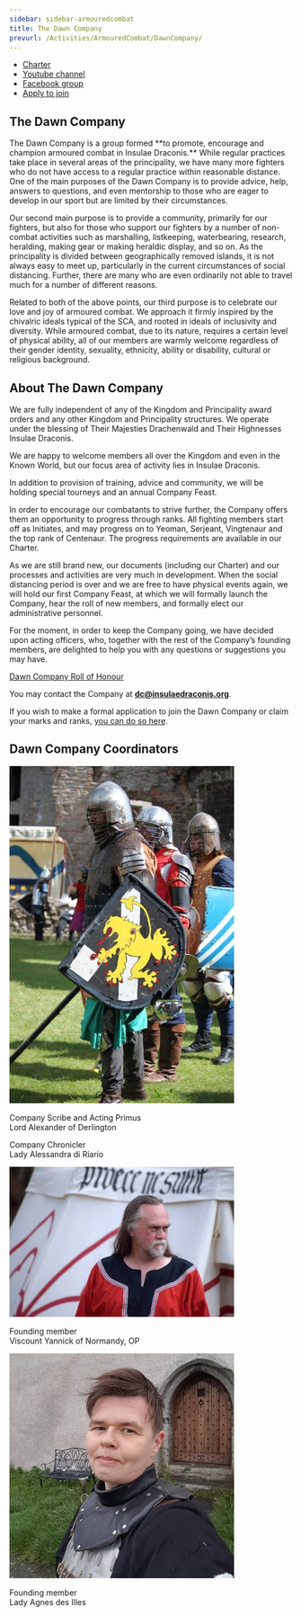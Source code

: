 ```yaml
---
sidebar: sidebar-armouredcombat
title: The Dawn Company
prevurl: /Activities/ArmouredCombat/DawnCompany/
---
```


<ul class="list-inline text-center">
  <li class="list-inline-item pe-3"><a href="{% link activities/armoured-combat/dawn-company-charter.md %}" class="btn btn-primary">Charter</a></li>
  <li class="list-inline-item pe-3"><a href="https://m.youtube.com/channel/UCsWHLuzGfTjo1wRLqxQYexw" class="btn btn-primary">Youtube channel</a></li>
  <li class="list-inline-item pe-3"><a href="https://www.facebook.com/groups/230692704699074/" class="btn btn-primary">Facebook group</a></li>
  <li class="list-inline-item pe-3"><a href="https://docs.google.com/forms/d/e/1FAIpQLSe8CqjIHlWtCdSs3e9MroIE5KiuL9uCPqnagzgWH5VbsLeRUA/viewform" class="btn btn-primary">Apply to join</a></li>
</ul>

<h2>The Dawn Company</h2>
The Dawn Company is a group formed **to promote, encourage and champion armoured combat in Insulae Draconis.** While regular practices take place in several areas of the principality, we have many more fighters who do not have access to a regular practice within reasonable distance. One of the main purposes of the Dawn Company is to provide advice, help, answers to questions, and even mentorship to those who are eager to develop in our sport but are limited by their circumstances. 

Our second main purpose is to provide a community, primarily for our fighters, but also for those who support our fighters by a number of non-combat activities such as marshalling, listkeeping, waterbearing, research, heralding, making gear or making heraldic display, and so on. As the principality is divided between geographically removed islands, it is not always easy to meet up, particularly in the current circumstances of social distancing. Further, there are many who are even ordinarily not able to travel much for a number of different reasons.

Related to both of the above points, our third purpose is to celebrate our love and joy of armoured combat. We approach it firmly inspired by the chivalric ideals typical of the SCA, and rooted in ideals of inclusivity and diversity. While armoured combat, due to its nature, requires a certain level of physical ability, all of our members are warmly welcome regardless of their gender identity, sexuality, ethnicity, ability or disability, cultural or religious background.

<h2>About The Dawn Company</h2>
We are fully independent of any of the Kingdom and Principality award orders and any other Kingdom and Principality structures. We operate under the blessing of Their Majesties Drachenwald and Their Highnesses Insulae Draconis.  

We are happy to welcome members all over the Kingdom and even in the Known World, but our focus area of activity lies in Insulae Draconis. 

In addition to provision of training, advice and community, we will be holding special tourneys and an annual Company Feast.  

In order to encourage our combatants to strive further, the Company offers them an opportunity to progress through ranks. All fighting members start off as Initiates, and may progress on to Yeoman, Serjeant, Vingtenaur and the top rank of Centenaur. The progress requirements are available in our Charter.  

As we are still brand new, our documents (including our Charter) and our processes and activities are very much in development. When the social distancing period is over and we are free to have physical events again, we will hold our first Company Feast, at which we will formally launch the Company, hear the roll of new members, and formally elect our administrative personnel. 

For the moment, in order to keep the Company going, we have decided upon acting officers, who, together with the rest of the Company’s founding members, are delighted to help you with any questions or suggestions you may have. 

[Dawn Company Roll of Honour](https://sites.google.com/insulaedraconis.org/dawn-company-members/home)

You may contact the Company at **dc@insulaedraconis.org**.

If you wish to make a formal application to join the Dawn Company or claim your marks and ranks, [you can do so here](https://docs.google.com/forms/d/e/1FAIpQLSe8CqjIHlWtCdSs3e9MroIE5KiuL9uCPqnagzgWH5VbsLeRUA/viewform).

<h2>Dawn Company Coordinators</h2>
<img src="/images/armoured-combat/dc-derlington.jpg" class="rounded m-2" alt="" />

Company Scribe and Acting Primus  
Lord Alexander of Derlington 


Company Chronicler  
Lady Alessandra di Riario


<img src="/images/armoured-combat/dc-yannick.jpg" class="rounded m-2" alt="" />

Founding member  
Viscount Yannick of Normandy, OP


<img src="/images/armoured-combat/dc-agnes.jpg" class="rounded m-2" alt="" />

Founding member  
Lady Agnes des Illes 

